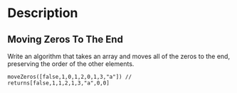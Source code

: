 # Description 

## Moving Zeros To The End

Write an algorithm that takes an array and moves all of the zeros to the end, preserving the order of the other elements.

```
moveZeros([false,1,0,1,2,0,1,3,"a"]) // returns[false,1,1,2,1,3,"a",0,0]
````